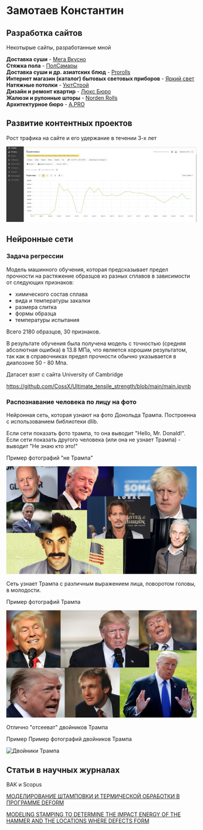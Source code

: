 # Замотаев Константин

## Разработка сайтов
Некотырые сайты, разработанные мной 

**Доставка суши** - [Мега Вкусно](https://mega-vkusno.ru/)<br>
**Стяжка пола** - [ПолСамары](https://polsamara.ru/)<br>
**Доставка суши и др. азиатских блюд** - [Prorolls](https://prorolls.ru/)<br>
**Интернет магазин (каталог) бытовых световых приборов** - [Яркий свет](https://svetusrf.ru/)<br>
**Натяжные потолки** - [УютСтрой](https://potolkius.ru/)<br>
**Дизайн и ремонт квартир** - [Люкс Бюро](https://burolux.ru/)<br>
**Жалюзи и рулонные шторы** - [Norden Rolls](http://norden-rolls.ru/)<br>
**Архитектурное бюро** - [A.PRO](http://aproburo.ru/)<br>

## Развитие контентных проектов

Рост трафика на сайте и его удержание в течении 3-х лет

![статистика](https://github.com/CossX/myfiles/blob/main/2020-10-28_003725.jpg)


## Нейронные сети
### Задача регрессии 
Модель машинного обучения, которая предсказывает предел прочности на растяжение образцов из разных сплавов в зависимости от следующих признаков:
* химического состав сплава
* вида и температуры закалки
* размера слитка
* формы образца
* температуры испытания


Всего 2180 образцов, 30 признаков. 


В результате обучения была получена модель с точностью (средняя абсолютная ошибка) в 13.8 МПа, что является хорошим результатом, так как в справочниках предел прочности обычно указывается в диапозоне 50 - 80 Мпа.


Датасет взят с сайта University of Cambridge


https://github.com/CossX/Ultimate_tensile_strength/blob/main/main.ipynb

### Распознавание человека по лицу на фото

Нейронная сеть, которая узнают на фото Донольда Трампа. Построенна с использованием библиотеки dlib. 

Если сети показать фото трампа, то она выводит "Hello, Mr. Donald!". Если сети показать другого человека (или она не узнает Трампа) - выводит "Не знаю кто это!"


Пример фотографий "не Трампа"

![Не Трамп](https://github.com/CossX/myfiles/blob/main/NoT.jpg)

Сеть узнает Трампа с различным выражением лица, поворотом головы, в молодости. 


Пример фотографий Трампа

![Трамп](https://github.com/CossX/myfiles/blob/main/tramp.jpg)


Отлично "отсееват" двойников Трампа


Пример Пример фотографий двойников Трампа

![Двойники Трампа](https://github.com/CossX/myfiles/blob/main/fake_tramp.jpgs)



## Статьи в научных журналах

ВАК и Scopus<br>


[МОДЕЛИРОВАНИЕ ШТАМПОВКИ И ТЕРМИЧЕСКОЙ ОБРАБОТКИ В ПРОГРАММЕ DEFORM](https://github.com/CossX/myfiles/blob/main/modelirovanie-shtampovki-i-termicheskoy-obrabotki-v-programme-deform.pdf)


[MODELING STAMPING TO DETERMINE THE IMPACT ENERGY OF THE HAMMER AND THE LOCATIONS WHERE DEFECTS FORM](https://github.com/CossX/myfiles/blob/main/zamotaev2016.pdf)
